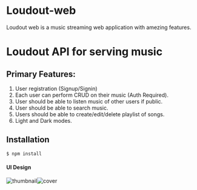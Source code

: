 # Loudout-web
Loudout web is a music streaming web application with amezing features.

# Loudout API for serving music

## Primary Features:
1. User registration (Signup/Signin)
2. Each user can perform CRUD on their music (Auth Required).
3. User should be able to listen music of other users if public.
4. User should be able to search music.
5. Users should be able to create/edit/delete playlist of songs.
6. Light and Dark modes.

## Installation

```bash
$ npm install
```

#### UI Design
![thumbnail]()![cover](https://user-images.githubusercontent.com/91867702/194766391-483072c4-ef3f-4658-a6dd-6b07a06d8063.jpg)
